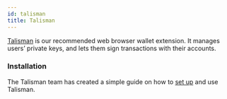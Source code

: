 ```yaml
---
id: talisman
title: Talisman
---
```

[Talisman](https://talisman.xyz/) is our recommended web browser wallet extension. It manages users’ private keys, 
and lets them sign transactions with their accounts.
 
### Installation
The Talisman team has created a simple guide on how 
to [set up](https://docs.talisman.xyz/talisman/navigating-the-paraverse/account-management/download-the-extension) and use Talisman.
